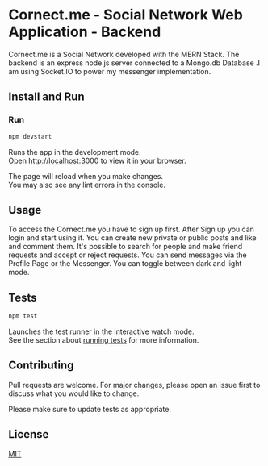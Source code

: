 # Cornect.me - Social Network Web Application - Backend 

Cornect.me is a Social Network developed with the MERN Stack. The backend is an express node.js server connected to a Mongo.db Database .I am using Socket.IO to power my messenger implementation. 

## Install and Run

### Run
```bash
npm devstart
```
Runs the app in the development mode.\
Open [http://localhost:3000](http://localhost:3000) to view it in your browser.

The page will reload when you make changes.\
You may also see any lint errors in the console.

## Usage

To access the Cornect.me you have to sign up first. 
After Sign up you can login and start using it.
You can create new private or public posts and like and comment them.
It's possible to search for people and make friend requests and accept or reject requests.
You can send messages via the Profile Page or the Messenger.
You can toggle between dark and light mode.

## Tests

```bash
npm test
```

Launches the test runner in the interactive watch mode.\
See the section about [running tests](https://facebook.github.io/create-react-app/docs/running-tests) for more information.

## Contributing

Pull requests are welcome. For major changes, please open an issue first
to discuss what you would like to change.

Please make sure to update tests as appropriate.

## License

[MIT](https://choosealicense.com/licenses/mit/)
